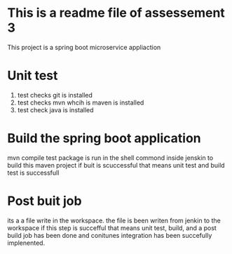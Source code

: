 # This is a readme file of assessement 3
This project is a spring boot microservice appliaction

# Unit test
1. test checks git is installed
2. test checks mvn whcih is maven is installed
3. test check java is installed

# Build the spring boot application
mvn compile test package is run in the shell commond inside jenskin to build this maven project
if buit is scuccessful that means unit test and build test is successfull

# Post buit job
its a a file write in the workspace.
the file is been writen from jenkin to the workspace
if this step is succefful that means unit test, build, and a post build job has been done and conitunes integration has been succefully implenented.
